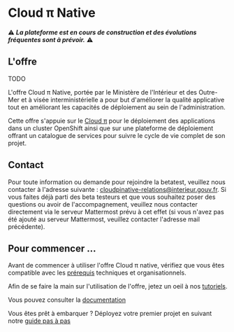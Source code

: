 # Cloud π Native

:warning: __*La plateforme est en cours de construction et des évolutions fréquentes sont à prévoir.*__ :warning:

## L'offre

TODO

L'offre Cloud π Native, portée par le Ministère de l'Intérieur et des Outre-Mer et à visée interministérielle a pour but d'améliorer la qualité applicative tout en améliorant les capacités de déploiement au sein de l'administration.

Cette offre s'appuie sur le [Cloud π](https://www.numerique.gouv.fr/services/cloud/cloud-interne/) pour le déploiement des applications dans un cluster OpenShift ainsi que sur une plateforme de déploiement offrant un catalogue de services pour suivre le cycle de vie complet de son projet.

## Contact

Pour toute information ou demande pour rejoindre la betatest, veuillez nous contacter à l'adresse suivante : <cloudpinative-relations@interieur.gouv.fr>.
Si vous faites déjà parti des beta testeurs et que vous souhaitez poser des questions ou avoir de l'accompagnement, veuillez nous contacter directement via le serveur Mattermost prévu à cet effet (si vous n'avez pas été ajouté au serveur Mattermost, veuillez contacter l'adresse mail précédente).

## Pour commencer ...

Avant de commencer à utiliser l'offre Cloud π native, vérifiez que vous êtes compatible avec les [prérequis](prerequisites.md) techniques et organisationnels.

Afin de se faire la main sur l'utilisation de l'offre, jetez un oeil à nos [tutoriels](tutorials.md).

Vous pouvez consulter la [documentation](description-plateforme.md)

Vous êtes prêt à embarquer ? Déployez votre premier projet en suivant notre [guide pas à pas](getting-started.md)